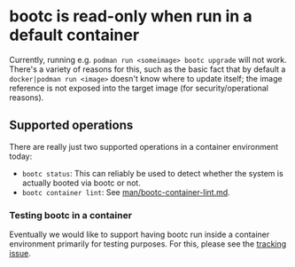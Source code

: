 # bootc is read-only when run in a default container

Currently, running e.g. `podman run <someimage> bootc upgrade` will not work.
There's a variety of reasons for this, such as the basic fact that by
default a `docker|podman run <image>` doesn't know where to update itself;
the image reference is not exposed into the target image (for security/operational
reasons).

## Supported operations

There are really just two supported operations in a container environment today:

- `bootc status`: This can reliably be used to detect whether the system is
  actually booted via bootc or not.
- `bootc container lint`: See [man/bootc-container-lint.md](man/bootc-container-lint.md).

### Testing bootc in a container

Eventually we would like to support having bootc run inside a container environment
primarily for testing purposes. For this, please see the [tracking issue](https://github.com/bootc-dev/bootc/issues/400).
